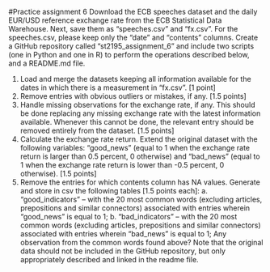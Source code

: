 #Practice assignment 6
Download the ECB speeches dataset and the daily EUR/USD reference exchange rate
from the ECB Statistical Data Warehouse. Next, save them as “speeches.csv” and
“fx.csv”. For the speeches.csv, please keep only the “date” and “contents” columns.
Create a GitHub repository called “st2195_assignment_6” and include two scripts (one
in Python and one in R) to perform the operations described below, and a README.md
file.
1. Load and merge the datasets keeping all information available for the dates in
which there is a measurement in “fx.csv”. [1 point]
2. Remove entries with obvious outliers or mistakes, if any. [1.5 points]
3. Handle missing observations for the exchange rate, if any. This should be done
replacing any missing exchange rate with the latest information available.
Whenever this cannot be done, the relevant entry should be removed entirely
from the dataset. [1.5 points]
4. Calculate the exchange rate return. Extend the original dataset with the
following variables: “good_news” (equal to 1 when the exchange rate return is
larger than 0.5 percent, 0 otherwise) and “bad_news” (equal to 1 when the
exchange rate return is lower than -0.5 percent, 0 otherwise). [1.5 points]
5. Remove the entries for which contents column has NA values. Generate and
store in csv the following tables [1.5 points each]:
a. “good_indicators” – with the 20 most common words (excluding articles,
prepositions and similar connectors) associated with entries wherein
“good_news” is equal to 1;
b. “bad_indicators” – with the 20 most common words (excluding articles,
prepositions and similar connectors) associated with entries wherein
“bad_news” is equal to 1;
Any observation from the common words found above?
Note that the original data should not be included in the GitHub repository, but only
appropriately described and linked in the readme file.